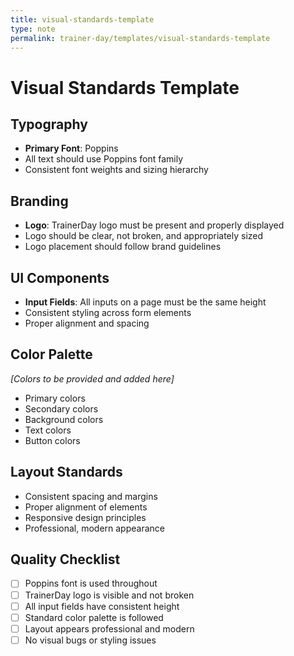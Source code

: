 ```yaml
---
title: visual-standards-template
type: note
permalink: trainer-day/templates/visual-standards-template
---
```


# Visual Standards Template

## Typography
- **Primary Font**: Poppins
- All text should use Poppins font family
- Consistent font weights and sizing hierarchy

## Branding
- **Logo**: TrainerDay logo must be present and properly displayed
- Logo should be clear, not broken, and appropriately sized
- Logo placement should follow brand guidelines

## UI Components
- **Input Fields**: All inputs on a page must be the same height
- Consistent styling across form elements
- Proper alignment and spacing

## Color Palette
*[Colors to be provided and added here]*
- Primary colors
- Secondary colors  
- Background colors
- Text colors
- Button colors

## Layout Standards
- Consistent spacing and margins
- Proper alignment of elements
- Responsive design principles
- Professional, modern appearance

## Quality Checklist
- [ ] Poppins font is used throughout
- [ ] TrainerDay logo is visible and not broken
- [ ] All input fields have consistent height
- [ ] Standard color palette is followed
- [ ] Layout appears professional and modern
- [ ] No visual bugs or styling issues